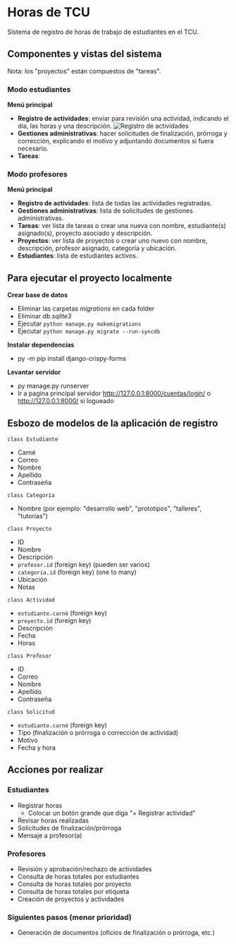 # Horas de TCU

Sistema de registro de horas de trabajo de estudiantes en el TCU.

## Componentes y vistas del sistema

Nota: los "proyectos" están compuestos de "tareas".

### Modo estudiantes

**Menú principal**
- **Registro de actividades**: enviar para revisión una actividad, indicando el día, las horas y una descripción.
![Registro de actividades](DesignImages/RegistroDeActividades.PNG)
- **Gestiones administrativas**: hacer solicitudes de finalización, prórroga y corrección, explicando el motivo y adjuntando documentos si fuera necesario.
- **Tareas**:

### Modo profesores

**Menú principal**
- **Registro de actividades**: lista de todas las actividades registradas.
- **Gestiones administrativas**: lista de solicitudes de gestiones administrativas.
- **Tareas**: ver lista de tareas o crear una nueva con nombre, estudiante(s) asignado(s), proyecto asociado y descripción.
- **Proyectos**: ver lista de proyectos o crear uno nuevo con nombre, descripción, profesor asignado, categoría y ubicación.
- **Estudiantes**: lista de estudiantes activos.

## Para ejecutar el proyecto localmente

**Crear base de datos**
- Eliminar las carpetas _migrations_ en cada folder
- Eliminar _db.sqlite3_
- Ejecutar `python manage.py makemigrations`
- Ejecutar `python manage.py migrate --run-syncdb`

**Instalar dependencias**
- py -m pip install django-crispy-forms

**Levantar servidor**
- py manage.py runserver
- Ir a pagina principal servidor http://127.0.0.1:8000/cuentas/login/ o http://127.0.0.1:8000/ si logueado

## Esbozo de modelos de la aplicación de registro

`class Estudiante`

- Carné
- Correo
- Nombre
- Apellido
- Contraseña

`class Categoría`

- Nombre (por ejemplo: "desarrollo web", "prototipos", "talleres", "tutorías")

`class Proyecto`

- ID
- Nombre
- Descripción
- `profesor.id` (foreign key) (pueden ser varios)
- `categoria.id` (foreign key) (one to many)
- Ubicación
- Notas

`class Actividad`

- `estudiante.carné` (foreign key)
- `proyecto.id` (foreign key)
- Descripción
- Fecha
- Horas

`class Profesor`

- ID
- Correo
- Nombre
- Apellido
- Contraseña

`class Solicitud`

- `estudiante.carné` (foreign key)
- Tipo (finalización o prórroga o corrección de actividad)
- Motivo
- Fecha y hora

## Acciones por realizar

### Estudiantes

- Registrar horas
    - Colocar un botón grande que diga "+ Registrar actividad"
- Revisar horas realizadas
- Solicitudes de finalización/prórroga
- Mensaje a profesor(a)

### Profesores

- Revisión y aprobación/rechazo de actividades
- Consulta de horas totales por estudiantes
- Consulta de horas totales por proyecto
- Consulta de horas totales por etiqueta
- Creación de proyectos y actividades

### Siguientes pasos (menor prioridad)

- Generación de documentos (oficios de finalización o prórroga, etc.)

